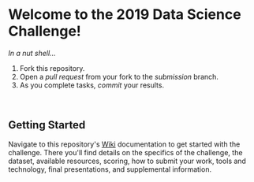 Welcome to the 2019 Data Science Challenge!
===========================================

_In a nut shell..._

1. Fork this repository.
2. Open a _pull request_ from your fork to the _submission_ branch.
3. As you complete tasks, _commit_ your results.


<br>

Getting Started
---------------

Navigate to this repository's
[Wiki](https://github.come/glentner/AITP2019-DS-Challenge/wiki)
documentation to get started with the challenge. There you'll find details on
the specifics of the challenge, the dataset, available resources, scoring, how
to submit your work, tools and technology, final presentations, and supplemental
information.
